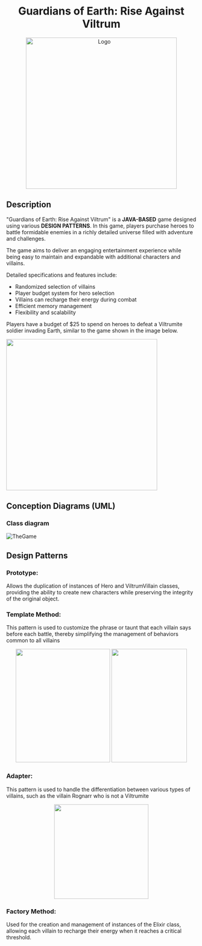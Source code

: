 <h1 align="center">Guardians of Earth: Rise Against Viltrum</h1>

<p align="center">
  <img src="https://github.com/user-attachments/assets/0bcc5d5c-d921-4c94-975b-285b2105d65a" width="400px" alt="Logo">
</p>

## Description
"Guardians of Earth: Rise Against Viltrum" is a **JAVA-BASED** game designed using various **DESIGN PATTERNS**. In this game, players purchase heroes to battle formidable enemies in a richly detailed universe filled with adventure and challenges.

The game aims to deliver an engaging entertainment experience while being easy to maintain and expandable with additional characters and villains.

Detailed specifications and features include:

+ Randomized selection of villains
+ Player budget system for hero selection
+ Villains can recharge their energy during combat
+ Efficient memory management
+ Flexibility and scalability

Players have a budget of $25 to spend on heroes to defeat a Viltrumite soldier invading Earth, similar to the game shown in the image below.

<img src="https://github.com/user-attachments/assets/7ebebb63-ce68-4ca1-8122-f4d2a87d5750" width="400px">

## Conception Diagrams (UML)
### Class diagram

![TheGame](https://github.com/user-attachments/assets/0e04b8e9-295f-49fc-87d4-27dbf9c5405a)

## Design Patterns
### Prototype:
Allows the duplication of instances of Hero and ViltrumVillain classes, providing the ability to create new characters while preserving the integrity of the original object. 

### Template Method:
This pattern is used to customize the phrase or taunt that each villain says before each battle, thereby simplifying the management of behaviors common to all villains
<p align="center">
  <img src="https://github.com/user-attachments/assets/d48fefc0-59ec-4955-b1c2-b91cf1a1a5af" width="250px" height="300px">
  <img src="https://github.com/user-attachments/assets/d08ac651-4d64-4b11-94ef-9f911fe3f7a8" width="200px" height="300px">
</p>

### Adapter:
This pattern is used to handle the differentiation between various types of villains, such as the villain Rognarr who is not a Viltrumite
<p align="center">
  <img src="https://github.com/user-attachments/assets/565ccf0e-46cf-4c23-8cb7-67d4f269cd3e" width="250px">
</p>

### Factory Method:
Used for the creation and management of instances of the Elixir class, allowing each villain to recharge their energy when it reaches a critical threshold.



